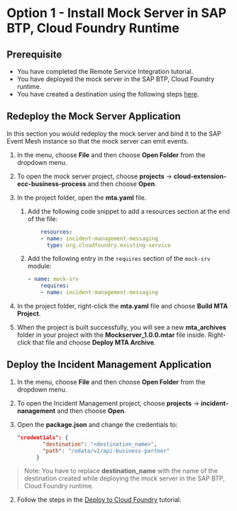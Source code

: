 # Option 1 - Install Mock Server in SAP BTP, Cloud Foundry Runtime

## Prerequisite

* You have completed the Remote Service Integration tutorial.
* You have deployed the mock server in the SAP BTP, Cloud Foundry runtime.
* You have created a destination using the following steps [here](../../../remote-service/install-mock-server/install-mock-server-cf.md).

## Redeploy the Mock Server Application

In this section you would redeploy the mock server and bind it to the SAP Event Mesh instance so that the mock server can emit events. 

1. In the menu, choose **File** and then choose **Open Folder** from the dropdown menu.

2. To open the mock server project, choose **projects** &rarr; **cloud-extension-ecc-business-process** and then choose **Open**.

3. In the project folder, open the **mta.yaml** file.

    1. Add the following code snippet to add a resources section at the end of the file:
        ```yaml
            resources: 
            - name: incident-management-messaging 
              type: org.cloudfoundry.existing-service  
        ```

    2. Add the following entry in the `requires` section of the `mock-srv` module:

        ```yaml
        - name: mock-srv
            requires: 
            - name: incident-management-messaging  
        ```

4. In the project folder, right-click the **mta.yaml** file and choose **Build MTA Project**.

5. When the project is built successfully, you will see a new **mta_archives** folder in your project with the **Mockserver_1.0.0.mtar** file inside. Right-click that file and choose **Deploy MTA Archive**.

## Deploy the Incident Management Application

1. In the menu, choose **File** and then choose **Open Folder** from the dropdown menu.
1. To open the Incident Management project, choose **projects** &rarr; **incident-nanagement** and then choose **Open**.
2. Open the **package.json** and change the credentials to:
   
    ```json
    "credentials": {
            "destination": "<destination_name>",
            "path": "/odata/v2/api-business-partner"
          }
    ```
>Note: You have to replace **destination_name** with the name of the destination created while deploying the mock server in the SAP BTP, Cloud Foundry runtime.

2. Follow the steps in the [Deploy to Cloud Foundry](./deploy-to-cf.md) tutorial.
